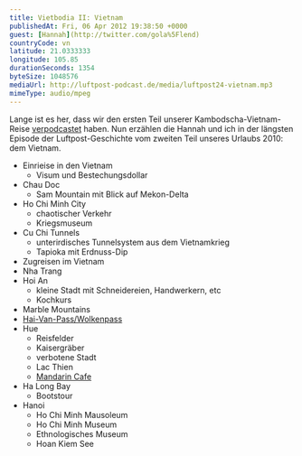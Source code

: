```yaml
---
title: Vietbodia II: Vietnam
publishedAt: Fri, 06 Apr 2012 19:38:50 +0000
guest: [Hannah](http://twitter.com/gola%5Flend)
countryCode: vn
latitude: 21.0333333
longitude: 105.85
durationSeconds: 1354
byteSize: 1048576 
mediaUrl: http://luftpost-podcast.de/media/luftpost24-vietnam.mp3
mimeType: audio/mpeg
---
```


Lange ist es her, dass wir den ersten Teil unserer Kambodscha-Vietnam-Reise [verpodcastet](http://luftpost-podcast.de/kambodscha/) haben. Nun erzählen die Hannah und ich in der längsten Episode der Luftpost-Geschichte vom zweiten Teil unseres Urlaubs 2010: dem Vietnam. 
* Einrieise in den Vietnam  
   * Visum und Bestechungsdollar
* Chau Doc  
   * Sam Mountain mit Blick auf Mekon-Delta
* Ho Chi Minh City  
   * chaotischer Verkehr  
   * Kriegsmuseum
* Cu Chi Tunnels  
   * unterirdisches Tunnelsystem aus dem Vietnamkrieg  
   * Tapioka mit Erdnuss-Dip
* Zugreisen im Vietnam
* Nha Trang
* Hoi An  
   * kleine Stadt mit Schneidereien, Handwerkern, etc  
   * Kochkurs
* Marble Mountains
* [Hai-Van-Pass/Wolkenpass](http://de.wikipedia.org/wiki/Hai-Van-Pass)
* Hue  
   * Reisfelder  
   * Kaisergräber  
   * verbotene Stadt  
   * Lac Thien  
   * [Mandarin Cafe](http://mrcumandarin.com/)
* Ha Long Bay  
   * Bootstour
* Hanoi  
   * Ho Chi Minh Mausoleum  
   * Ho Chi Minh Museum  
   * Ethnologisches Museum  
   * Hoan Kiem See

